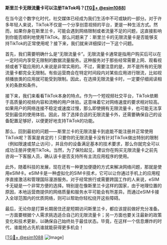 **斯里兰卡无限流量卡可以注册TikTok吗？[[TG💪+ @esim1088](https://t.me/s/esim1088)]**

在当今这个数字化时代，社交媒体已经成为我们生活中不可或缺的一部分。对于许多年轻人来说，TikTok不仅是一个分享创意视频的平台，更是一种生活方式。然而，如果你身在斯里兰卡，可能会遇到网络限制或者流量不足的问题，这直接影响到你能否顺利地使用TikTok。那么问题来了：斯里兰卡的无限流量卡是否能够支持TikTok的正常使用呢？接下来，我们就来详细探讨一下这个问题。

首先，我们需要明确什么是“无限流量卡”。无限流量卡通常是指用户购买后可以在一定时间内享受无限制的数据流量服务。这种服务对于那些经常需要上网、观看视频或者下载应用的人来说是非常实用的。不过，需要注意的是，并不是所有的无限流量卡都完全无限制。有些运营商会在特定时间段内对某些应用进行限流，比如视频播放类的应用就可能受到限制。因此，在选择无限流量卡时，一定要仔细阅读相关的条款和条件。

接下来，我们来看看TikTok本身的特点。作为一个短视频社交平台，TikTok依赖于高质量的视频内容和流畅的用户体验。这意味着它对网络速度的要求相对较高。如果用户的网络连接不稳定或速度过慢，那么即使拥有无限流量卡，也可能无法享受到最佳的使用体验。因此，除了选择合适的无限流量卡外，还需要确保自己的设备配置足够好，以便更好地支持TikTok的功能。

那么，回到最初的问题——斯里兰卡的无限流量卡到底能不能注册并正常使用TikTok呢？答案是肯定的！只要你的无限流量卡没有针对TikTok做出特别的限制（例如限速或禁止访问），并且你的设备满足基本的技术要求，那么你就完全可以成功注册并使用TikTok。当然，为了保险起见，建议你在购买无限流量卡之前先咨询一下客服人员，确认该卡是否支持所有主流应用程序的使用。

此外，随着科技的发展，现在还有一种更加便捷的方式来解决网络问题，那就是使用eSIM卡。eSIM卡是一种虚拟化的SIM卡技术，它可以让你通过手机上的应用程序直接激活和管理国际漫游服务。对于经常旅行或需要跨国工作的人来说，eSIM卡无疑是一个非常方便的选择。特别是在像斯里兰卡这样的国家，由于地理位置的原因，本地运营商提供的网络质量和服务水平可能会有所差异。而通过eSIM卡接入全球范围内的优质网络，则可以帮助你轻松绕开这些障碍。

最后，无论你是打算长期居住还是短期访问斯里兰卡，都应该提前做好充分准备。一方面要根据个人需求挑选适合自己的无限流量卡；另一方面也要关注最新的政策变化和技术更新，以确保自己始终处于最佳状态。毕竟，在这样一个信息爆炸的时代，谁能抢占先机谁就能获得更多机会！

[[TG💪+ @esim1088](https://t.me/s/esim1088) ![Image](https://i.postimg.cc/4NQfJmqS/Snipaste-2025-05-13-00-14-12.png)]